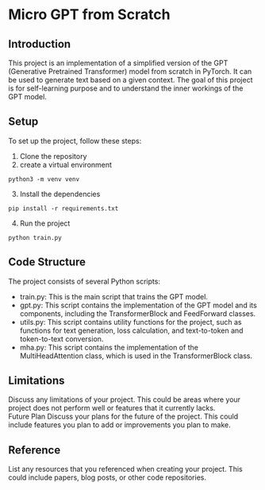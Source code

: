 # Micro GPT from Scratch

## Introduction

This project is an implementation of a simplified version of the GPT (Generative Pretrained Transformer) model from 
scratch in PyTorch. It can be used to generate text based on a given context. The goal of this project is for 
self-learning purpose and to understand the inner workings of the GPT model.

## Setup

To set up the project, follow these steps:

1. Clone the repository
2. create a virtual environment
```
python3 -m venv venv
```
3. Install the dependencies
```
pip install -r requirements.txt
```
4. Run the project
```
python train.py
```
## Code Structure
The project consists of several Python scripts:  
- train.py: This is the main script that trains the GPT model.
- gpt.py: This script contains the implementation of the GPT model and its components, including the TransformerBlock and FeedForward classes.
- utils.py: This script contains utility functions for the project, such as functions for text generation, loss calculation, and text-to-token and token-to-text conversion.
- mha.py: This script contains the implementation of the MultiHeadAttention class, which is used in the TransformerBlock class.

## Limitations
Discuss any limitations of your project. This could be areas where your project does not perform well or features that it currently lacks.  
Future Plan
Discuss your plans for the future of the project. This could include features you plan to add or improvements you plan to make.  

## Reference
List any resources that you referenced when creating your project. This could include papers, blog posts, or other code repositories.
